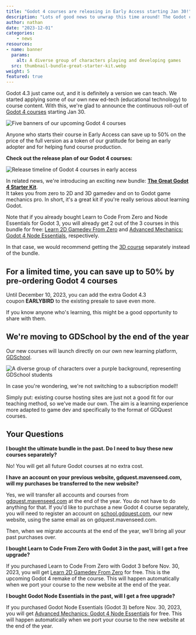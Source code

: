 ```yaml
---
title: "Godot 4 courses are releasing in Early Access starting Jan 30!"
description: "Lots of good news to unwrap this time around! The Godot community is in for an exciting winter."
author: nathan
date: "2023-12-01"
categories:
    - news
resources:
- name: banner
  params:
    alt: A diverse group of characters playing and developing games
  src: thumbnail-bundle-great-starter-kit.webp
weight: 5
featured: true
---
```


Godot 4.3 just came out, and it is definitely a version we can teach. We started applying some of our own new ed-tech (educational technology) to course content. With this, we're glad to announce the continuous roll-out of [Godot 4 courses](https://school.gdquest.com/godot-4-early-access) starting Jan 30.

![Five banners of our upcoming Godot 4 courses]( course-banners.webp)

Anyone who starts their course in Early Access can save up to 50% on the price of the full version as a token of our gratitude for being an early adopter and for helping fund course production.

**Check out the release plan of our Godot 4 courses:**

![Release timeline of Godot 4 courses in early access](release-timeline.webp)

In related news, we're introducing an exciting new bundle: **[The Great Godot 4 Starter Kit](https://school.gdquest.com/products/bundle_godot_4_starter_kit)**.  
It takes you from zero to 2D and 3D gamedev and on to Godot game mechanics pro. In short, it's a great kit if you're really serious about learning Godot.

Note that if you already bought Learn to Code From Zero and Node Essentials for Godot 3, you will already get 2 out of the 3 courses in this bundle for free: [Learn 2D Gamedev From Zero](https://school.gdquest.com/products/learn_2d_gamedev_godot_4) and [Advanced Mechanics: Godot 4 Node Essentials](https://school.gdquest.com/products/node_essentials_godot_4), respectively.

In that case, we would recommend getting the [3D course](https://school.gdquest.com/products/learn_3d_gamedev_godot_4) separately instead of the bundle.

## For a limited time, you can save up to 50% by pre-ordering Godot 4 courses

Until December 10, 2023, you can add the extra Godot 4.3 coupon **EARLYBIRD** to the existing presale to save even more.

If you know anyone who's learning, this might be a good opportunity to share with them.

## We're moving to GDSchool by the end of the year

Our new courses will launch directly on our own new learning platform, [GDSchool](https://school.gdquest.com).

![A diverse group of characters over a purple background, representing GDSchool students](gdschool-social-banner.webp)

In case you're wondering, we're not switching to a subscription model!!

Simply put: existing course hosting sites are just not a good fit for our teaching method, so we've made our own. The aim is a learning experience more adapted to game dev and specifically to the format of GDQuest courses.

## Your Questions

**I bought the ultimate bundle in the past. Do I need to buy these new courses separately?**

No! You will get all future Godot courses at no extra cost.

**I have an account on your previous website, gdquest.mavenseed.com, will my purchases be transferred to the new website?**

Yes, we will transfer all accounts and courses from [gdquest.mavenseed.com](https://gdquest.mavenseed.com) at the end of the year. You do not have to do anything for that.
If you'd like to purchase a new Godot 4 course separately, you will need to register an account on [school.gdquest.com](https://school.gdquest.com), our new website, using the same email as on gdquest.mavenseed.com.

Then, when we migrate accounts at the end of the year, we'll bring all your past purchases over.

**I bought Learn to Code From Zero with Godot 3 in the past, will I get a free upgrade?**

If you purchased Learn to Code From Zero with Godot 3 before Nov. 30, 2023, you will get [Learn 2D Gamedev From Zero](https://school.gdquest.com/products/learn_2d_gamedev_godot_4) for free. This is the upcoming Godot 4 remake of the course. This will happen automatically when we port your course to the new website at the end of the year.

**I bought Godot Node Essentials in the past, will I get a free upgrade?**

If you purchased Godot Node Essentials (Godot 3) before Nov. 30, 2023, you will get [Advanced Mechanics: Godot 4 Node Essentials](https://school.gdquest.com/products/node_essentials_godot_4) for free. This will happen automatically when we port your course to the new website at the end of the year.